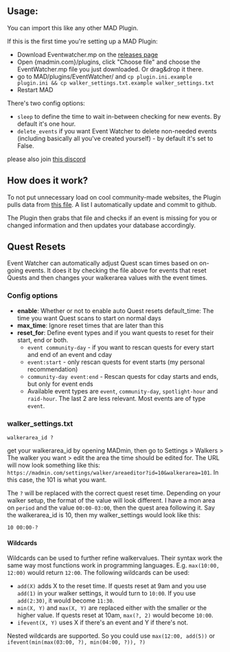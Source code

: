 ## Usage:
You can import this like any other MAD Plugin.

If this is the first time you're setting up a MAD Plugin:
- Download Eventwatcher.mp on the [releases page](https://github.com/ccev/mp-eventwatcher/releases)
- Open {madmin.com}/plugins, click "Choose file" and choose the EventWatcher.mp file you just downloaded. Or drag&drop it there.
- go to MAD/plugins/EventWatcher/ and `cp plugin.ini.example plugin.ini && cp walker_settings.txt.example walker_settings.txt`
- Restart MAD

There's two config options:
- `sleep` to define the time to wait in-between checking for new events. By default it's one hour.
- `delete_events` if you want Event Watcher to delete non-needed events (including basically all you've created yourself) - by default it's set to False.

please also join [this discord](https://discord.gg/cMZs5tk)

## How does it work?
To not put unnecessary load on cool community-made websites, the Plugin pulls data from [this file](https://github.com/ccev/pogoinfo/blob/v2/active/events.json). A list I automatically update and commit to github.

The Plugin then grabs that file and checks if an event is missing for you or changed information and then updates your database accordingly.

## Quest Resets
Event Watcher can automatically adjust Quest scan times based on on-going events. It does it by checking the file above for events that reset Quests and then changes your walkerarea values with the event times.

### Config options
- **enable**: Whether or not to enable auto Quest resets
default_time: The time you want Quest scans to start on normal days
- **max_time**: Ignore reset times that are later than this
- **reset_for**: Define event types and if you want quests to reset for their start, end or both.
  - `event community-day` - if you want to rescan quests for every start and end of an event and cday
  - `event:start` - only rescan quests for event starts (my personal recommendation)
  - `community-day event:end` - Rescan quests for cday starts and ends, but only for event ends
  - Available event types are `event`, `community-day`, `spotlight-hour` and `raid-hour`. The last 2 are less relevant. Most events are of type `event`.


### walker_settings.txt
```
walkerarea_id ?
```
get your walkerarea_id by opening MADmin, then go to Settings > Walkers > The walker you want > edit the area the time should be edited for. The URL will now look something like this: `https://madmin.com/settings/walker/areaeditor?id=10&walkerarea=101`. In this case, the 101 is what you want.

The `?` will be replaced with the correct quest reset time. Depending on your walker setup, the format of the value will look different. I have a mon area on `period` and the value `00:00-03:00`, then the quest area following it. Say the walkerarea_id is 10, then my walker_settings would look like this:

```
10 00:00-?
```

#### Wildcards

Wildcards can be used to further refine walkervalues. Their syntax work the same way most functions work in programming languages. E.g. `max(10:00, 12:00)` would return `12:00`. The following wildcards can be used:

- `add(X)` adds X to the reset time. If quests reset at 9am and you use `add(1)` in your walker settings, it would turn to `10:00`. If you use `add(2:30)`, it would become `11:30`.
- `min(X, Y)` and `max(X, Y)` are replaced either with the smaller or the higher value. If quests reset at 10am, `max(?, 2)` would become `10:00`.
- `ifevent(X, Y)` uses X if there's an event and Y if there's not.

Nested wildcards are supported. So you could use `max(12:00, add(5))` or `ifevent(min(max(03:00, ?), min(04:00, ?)), ?)`
